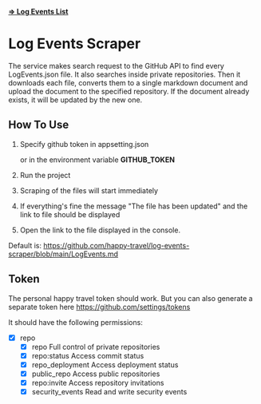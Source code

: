 [**=> Log Events List**](https://github.com/happy-travel/log-events-scraper/blob/main/LogEvents.md)

# Log Events Scraper

The service makes search request to the GitHub API to find every LogEvents.json file. It also searches inside private repositories.
Then it downloads each file, converts them to a single markdown document and upload the document to the specified repository.
If the document already exists, it will be updated by the new one.

## How To Use

1. Specify github token in appsetting.json 
   
   or
   in the environment variable **GITHUB_TOKEN**
2. Run the project
3. Scraping of the files will start immediately   
3. If everything's fine the message "The file has been updated" and the link to file should be displayed
4. Open the link to the file displayed in the console. 

Default is: https://github.com/happy-travel/log-events-scraper/blob/main/LogEvents.md

## Token

The personal happy travel token should work. But you can also generate a separate token here https://github.com/settings/tokens

It should have the following permissions:

- [x] repo
  - [x] repo Full control of private repositories
  - [x] repo:status Access commit status
  - [x] repo_deployment Access deployment status
  - [x] public_repo Access public repositories
  - [x] repo:invite Access repository invitations
  - [x] security_events Read and write security events